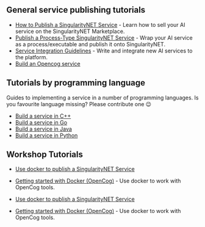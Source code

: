## General service publishing tutorials

- [How to Publish a SingularityNET Service](/docs/products/AIMarketplace/forcomers/publish.md) - Learn how to sell your AI service on the SingularityNET Marketplace.
- [Publish a Process-Type SingularityNET Service](/docs/products/AIMarketplace/forcomers/process.md) - Wrap your AI service as a process/executable and publish it onto SingularityNET.
- [Service Integration Guidelines](/docs/products/AIMarketplace/forcomers/integration.md) - Write and integrate new AI services to the platform.
- [Build an Opencog service](/docs/products/AIMarketplace/forcomers/opencog.md)

## Tutorials by programming language

Guides to implementing a service in a number of programming languages. Is you favourite language missing? Please contribute one 😉

- [Build a service in C++](/docs/products/AIMarketplace/forcomers/cpp/index.md)
- [Build a service in Go](/docs/products/AIMarketplace/forcomers/go/index.md)
- [Build a service in Java](/docs/products/AIMarketplace/forcomers/java/index.md)
- [Build a service in Python](/docs/products/AIMarketplace/forcomers/python/index.md)
## Workshop Tutorials
- [Use docker to publish a SingularityNET Service](/docs/products/AIMarketplace/forcomers/docker-snet/)
- [Getting started with Docker (OpenCog)](/docs/products/AIMarketplace/forcomers/docker-opencog/) - Use docker to work with OpenCog tools.

- [Use docker to publish a SingularityNET Service](/docs/products/AIMarketplace/forcomers/docker-snet/index.md)
- [Getting started with Docker (OpenCog)](/docs/products/AIMarketplace/forcomers/docker-opencog/index.md) - Use docker to work with OpenCog tools.